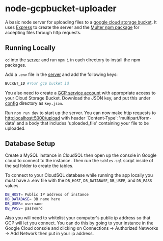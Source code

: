 # node-gcpbucket-uploader

A basic node server for uploading files to a [google cloud storage bucket](https://cloud.google.com/storage/docs/creating-buckets). It uses [Express](https://expressjs.com/) to create the server and the [Multer npm package](https://www.npmjs.com/package/multer) for accepting files through http requests.

## Running Locally

`cd` into the [server](/server) and run `npm i` in each directory to install the npm packages.

Add a `.env` file in the [server](/server) and add the following keys:

```sh
BUCKET_ID #Your gcp bucket id
```

You also need to create a [GCP service account](https://cloud.google.com/iam/docs/service-accounts) with appropriate access to your Cloud Storage Bucket. Download the JSON key, and put this under [config](/server/config) directory as `key.json`.

Run `npm run dev` to start up the server. You can now make http requests to [http:localhost:5000/upload](http:localhost:5000/upload) with header 'Content-Type': 'multipart/form-data' and a body that includes 'uploaded_file' containing your file to be uploaded.

## Database Setup

Create a MySQL instance in CloudSQL then open up the console in Google cloud to connect to the instance. Then run the `tables.sql` script inside of the sql folder to create the tables.

To connect to your CloudSQL database while running the app locally you must have a .env file with the `DB_HOST`, `DB_DATABASE`, `DB_USER`, and `DB_PASS` values.

```sh
DB_HOST= Public IP address of instance
DB_DATABASE= DB name here
DB_USER= username
DB_PASS= password
```

Also you will need to whitelist your computer's public ip address so that GCP will let you connect. You can do this by going to your instance in the Google Cloud console and clicking on Connections -> Authorized Networks -> Add Network then put in your ip address.


